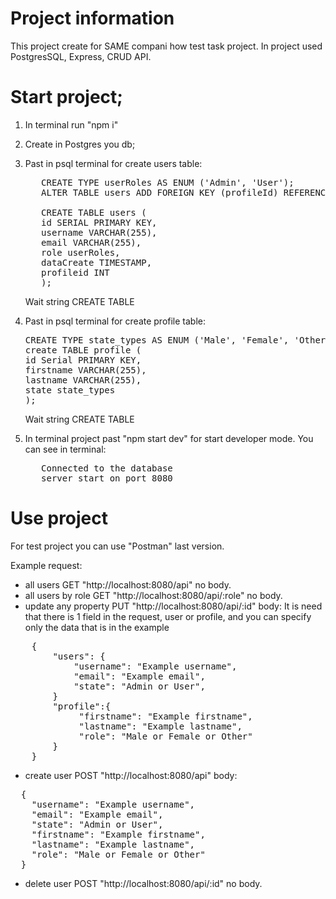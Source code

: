 # Project information
This project create for SAME compani how test task project.
In project used PostgresSQL, Express, CRUD API.

# Start project;
1. In terminal run "npm i"
2. Create in Postgres you db;
3. Past in psql terminal for create users table:
   <pre>
      CREATE TYPE userRoles AS ENUM ('Admin', 'User');
      ALTER TABLE users ADD FOREIGN KEY (profileId) REFERENCES profiles(id);
   
      CREATE TABLE users (
      id SERIAL PRIMARY KEY,
      username VARCHAR(255),
      email VARCHAR(255),
      role userRoles,
      dataCreate TIMESTAMP,
      profileid INT
      );
   </pre>

   Wait string CREATE TABLE

4. Past in psql terminal for create profile table:

   <pre>
   CREATE TYPE state_types AS ENUM ('Male', 'Female', 'Other');
   create TABLE profile (
   id Serial PRIMARY KEY,
   firstname VARCHAR(255),
   lastname VARCHAR(255),
   state state_types
   );
   </pre>

   Wait string CREATE TABLE

5. In terminal project past "npm start dev" for start developer mode.
   You can see in terminal:
   <pre>
      Connected to the database
      server start on port 8080
   </pre>

# Use project

For test project you can use "Postman" last version.

Example request:

- all users GET "http://localhost:8080/api" no body.
- all users by role GET "http://localhost:8080/api/:role" no body.
- update any property PUT "http://localhost:8080/api/:id" body:
It is need that there is 1 field in the request, user or profile, and you can specify only the data that is in the example
<pre>
    {
        "users": {
            "username": "Example username",
            "email": "Example email",
            "state": "Admin or User",
        }
        "profile":{
             "firstname": "Example firstname",
             "lastname": "Example lastname",
             "role": "Male or Female or Other"
        }
    }
</pre>
- create user POST "http://localhost:8080/api" body:
<pre>
  {
    "username": "Example username",
    "email": "Example email",
    "state": "Admin or User",
    "firstname": "Example firstname",
    "lastname": "Example lastname",
    "role": "Male or Female or Other"
  }
</pre>

- delete user POST "http://localhost:8080/api/:id" no body.
